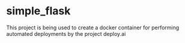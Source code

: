 # simple_flask
This project is being used to create a docker container for performing automated deployments by the project deploy.ai
